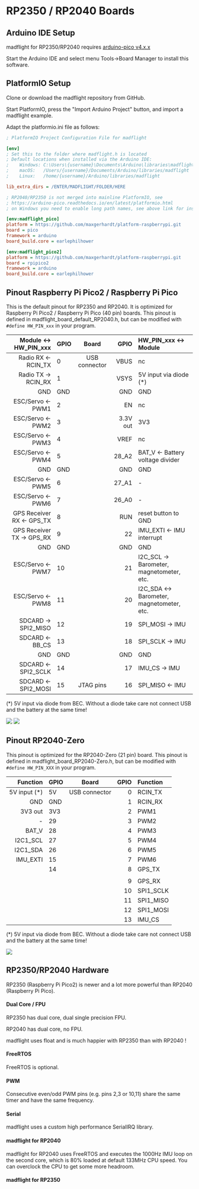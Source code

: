 # RP2350 / RP2040 Boards

## Arduino IDE Setup

madflight for RP2350/RP2040 requires [arduino-pico v4.x.x](https://github.com/earlephilhower/arduino-pico)

Start the Arduino IDE and select menu Tools->Board Manager to install this software.

## PlatformIO Setup

Clone or download the madflight repository from GitHub.

Start PlatformIO, press the "Import Arduino Project" button, and import a madflight example.

Adapt the platformio.ini file as follows:

```ini
; PlatformIO Project Configuration File for madflight

[env]
; Set this to the folder where madflight.h is located
; Default locations when installed via the Arduino IDE:
;    Windows: C:\Users\{username}\Documents\Arduino\libraries\madflight
;    macOS:   /Users/{username}/Documents/Arduino/libraries/madflight
;    Linux:   /home/{username}/Arduino/libraries/madflight

lib_extra_dirs = /ENTER/MADFLIGHT/FOLDER/HERE

; RP2040/RP2350 is not merged into mainline PlatformIO, see 
; https://arduino-pico.readthedocs.io/en/latest/platformio.html
; on Windows you need to enable long path names, see above link for instructions

[env:madflight_pico]
platform = https://github.com/maxgerhardt/platform-raspberrypi.git
board = pico
framework = arduino
board_build.core = earlephilhower

[env:madflight_pico2]
platform = https://github.com/maxgerhardt/platform-raspberrypi.git
board = rpipico2
framework = arduino
board_build.core = earlephilhower
```

## Pinout Raspberry Pi Pico2 / Raspberry Pi Pico 

This is the default pinout for RP2350 and RP2040. It is optimized for Raspberry Pi Pico2 / Raspberry Pi Pico (40 pin) boards. This pinout is defined in madflight_board_default_RP2040.h, but can be modified with `#define HW_PIN_xxx` in your program.

| Module <-> HW_PIN_xxx | GPIO | Board | GPIO | HW_PIN_xxx <-> Module |
| --: | :-- | :--: | --: | :-- |
|    Radio RX <- RCIN_TX | 0   | USB connector | VBUS     | nc
|    Radio TX -> RCIN_RX | 1   |               | VSYS     | 5V input via diode (*)
|          GND | GND |               | GND      | GND
|     ESC/Servo <- PWM1 | 2   |               | EN       | nc
|        ESC/Servo <- PWM2 | 3   |               | 3.3V out | 3V3
|        ESC/Servo <- PWM3 | 4   |               | VREF     | nc
|        ESC/Servo <- PWM4 | 5   |               | 28_A2    | BAT_V <- Battery voltage divider
|          GND | GND |               | GND      | GND
|        ESC/Servo <- PWM5 | 6   |               | 27_A1    | -
|        ESC/Servo <- PWM6 | 7   |               | 26_A0    | -
|     GPS Receiver RX <- GPS_TX | 8   |               | RUN      | reset button to GND
|     GPS Receiver TX -> GPS_RX | 9   |               | 22       | IMU_EXTI <- IMU interrupt
|          GND | GND |               | GND      | GND
|         ESC/Servo <- PWM7 | 10  |               | 21       | I2C_SCL -> Barometer, magnetometer, etc.
|         ESC/Servo <- PWM8 | 11  |               | 20       | I2C_SDA <-> Barometer, magnetometer, etc.
|  SDCARD -> SPI2_MISO | 12  |               | 19       | SPI_MOSI -> IMU
|    SDCARD <- BB_CS | 13  |               | 18       | SPI_SCLK -> IMU
|          GND | GND |               | GND      | GND
|  SDCARD <- SPI2_SCLK | 14  |               | 17       | IMU_CS -> IMU
|  SDCARD <- SPI2_MOSI | 15  | JTAG pins     | 16       | SPI_MISO <- IMU

(*) 5V input via diode from BEC. Without a diode take care not connect USB and the battery at the same time!

![](img/Raspberry-Pi-Pico-rp2040-pinout-mischianti.png)
![](img/Raspberry-Pi-Pico-W-rp2040-WiFi-pinout-mischianti.png)

## Pinout RP2040-Zero

This pinout is optimized for the RP2040-Zero (21 pin) board. This pinout is defined in madflight_board_RP2040-Zero.h, but can be modified with `#define HW_PIN_XXX` in your program.

| Function | GPIO | Board | GPIO | Function |
| --: | :-- | :--: | --: | :-- |
| 5V input (*) | 5V  | USB connector | 0 | RCIN_TX
|          GND | GND |               | 1  | RCIN_RX
|      3V3 out | 3V3 |               | 2  | PWM1
|            - | 29  |               | 3  | PWM2
|        BAT_V | 28  |               | 4  | PWM3
|     I2C1_SCL | 27  |               | 5  | PWM4
|     I2C1_SDA | 26  |               | 6  | PWM5
|     IMU_EXTI | 15  |               | 7  | PWM6
|              | 14  |               | 8  | GPS_TX
|              |     |               |    | 
|              |     |               | 9  | GPS_RX
|              |     |               | 10 | SPI1_SCLK
|              |     |               | 11 | SPI1_MISO
|              |     |               | 12 | SPI1_MOSI
|              |     |               | 13 | IMU_CS

(*) 5V input via diode from BEC. Without a diode take care not connect USB and the battery at the same time!

![](img/RP2040-Zero.jpg)

## RP2350/RP2040 Hardware

RP2350 (Raspberry Pi Pico2) is newer and a lot more powerful than RP2040 (Raspberry Pi Pico).

#### Dual Core / FPU

RP2350 has dual core, dual single precision FPU.

RP2040 has dual core, no FPU.

madflight uses float and is much happier with RP2350 than with RP2040 !

#### FreeRTOS

FreeRTOS is optional.

#### PWM

Consecutive even/odd PWM pins (e.g. pins 2,3 or 10,11) share the same timer and have the same frequency.

#### Serial

madflight uses a custom high performance SerialIRQ library.

#### madflight for RP2040

madflight for RP2040 uses FreeRTOS and executes the 1000Hz IMU loop on the second core, which is 80% loaded at default 133MHz CPU speed. You can overclock the CPU to get some more headroom.

#### madflight for RP2350
